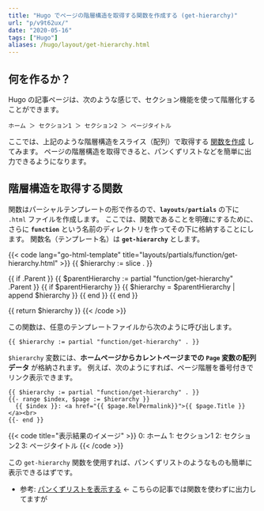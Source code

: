 ```yaml
---
title: "Hugo でページの階層構造を取得する関数を作成する (get-hierarchy)"
url: "p/v9t62ux/"
date: "2020-05-16"
tags: ["Hugo"]
aliases: /hugo/layout/get-hierarchy.html
---
```


何を作るか？
----

Hugo の記事ページは、次のような感じで、セクション機能を使って階層化することができます。

```
ホーム ＞ セクション1 ＞ セクション2 ＞ ページタイトル
```

ここでは、上記のような階層構造をスライス（配列）で取得する [関数を作成](/p/4anjern/) してみます。
ページの階層構造を取得できると、パンくずリストなどを簡単に出力できるようになります。


階層構造を取得する関数
----

関数はパーシャルテンプレートの形で作るので、__`layouts/partials`__ の下に `.html` ファイルを作成します。
ここでは、関数であることを明確にするために、さらに __`function`__ という名前のディレクトリを作ってその下に格納することにします。
関数名（テンプレート名）は __`get-hierarchy`__ とします。

{{< code lang="go-html-template" title="layouts/partials/function/get-hierarchy.html" >}}
{{ $hierarchy := slice . }}

{{ if .Parent }}
  {{ $parentHierarchy := partial "function/get-hierarchy" .Parent }}
  {{ if $parentHierarchy }}
    {{ $hierarchy = $parentHierarchy | append $hierarchy }}
  {{ end }}
{{ end }}

{{ return $hierarchy }}
{{< /code >}}

この関数は、任意のテンプレートファイルから次のように呼び出します。

```go-html-template
{{ $hierarchy := partial "function/get-hierarchy" . }}
```

`$hierarchy` 変数には、__ホームページからカレントページまでの `Page` 変数の配列データ__ が格納されます。
例えば、次のようにすれば、ページ階層を番号付きでリンク表示できます。

```go-html-template
{{ $hierarchy := partial "function/get-hierarchy" . }}
{{- range $index, $page := $hierarchy }}
  {{ $index }}: <a href="{{ $page.RelPermalink}}">{{ $page.Title }}</a><br>
{{- end }}
```

{{< code title="表示結果のイメージ" >}}
0: ホーム
1: セクション1
2: セクション2
3: ページタイトル
{{< /code >}}

この `get-hierarchy` 関数を使用すれば、パンくずリストのようなものも簡単に表示できるはずです。

- 参考: [パンくずリストを表示する](/p/vemn3c4/) ← こちらの記事では関数を使わずに出力してますが


